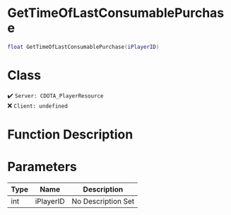 # GetTimeOfLastConsumablePurchase
```lua
float GetTimeOfLastConsumablePurchase(iPlayerID)
```
# Class
✔️ `Server: CDOTA_PlayerResource`  
❌ `Client: undefined`  

# Function Description

# Parameters
Type|Name|Description
--|--|--
int|iPlayerID|No Description Set
